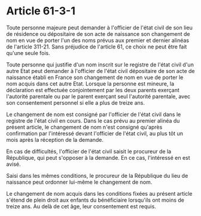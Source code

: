 # Article 61-3-1

Toute personne majeure peut demander à l'officier de l'état civil de son lieu de résidence ou dépositaire de son acte de naissance son changement de nom en vue de porter l'un des noms prévus aux premier et dernier alinéas de l'article 311-21. Sans préjudice de l'article 61, ce choix ne peut être fait qu'une seule fois.

Toute personne qui justifie d'un nom inscrit sur le registre de l'état civil d'un autre Etat peut demander à l'officier de l'état civil dépositaire de son acte de naissance établi en France son changement de nom en vue de porter le nom acquis dans cet autre Etat. Lorsque la personne est mineure, la déclaration est effectuée conjointement par les deux parents exerçant l'autorité parentale ou par le parent exerçant seul l'autorité parentale, avec son consentement personnel si elle a plus de treize ans.

Le changement de nom est consigné par l'officier de l'état civil dans le registre de l'état civil en cours. Dans le cas prévu au premier alinéa du présent article, le changement de nom n'est consigné qu'après confirmation par l'intéressé devant l'officier de l'état civil, au plus tôt un mois après la réception de la demande.

En cas de difficultés, l'officier de l'état civil saisit le procureur de la République, qui peut s'opposer à la demande. En ce cas, l'intéressé en est avisé.

Saisi dans les mêmes conditions, le procureur de la République du lieu de naissance peut ordonner lui-même le changement de nom.

Le changement de nom acquis dans les conditions fixées au présent article s'étend de plein droit aux enfants du bénéficiaire lorsqu'ils ont moins de treize ans. Au delà de cet âge, leur consentement est requis.
